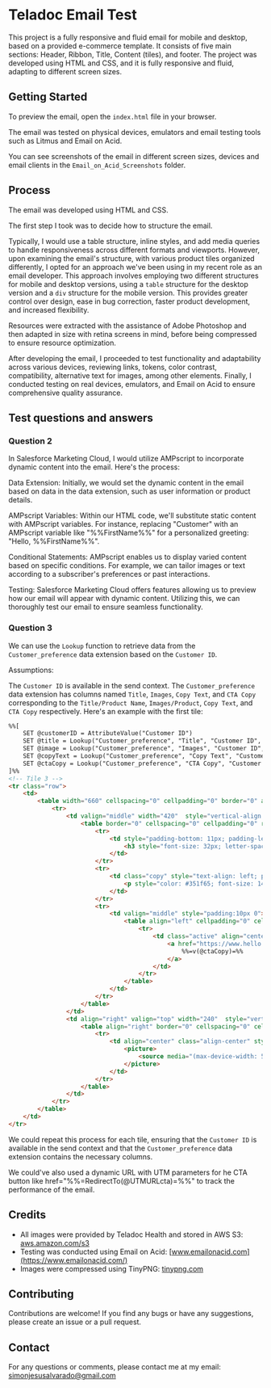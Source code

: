 # Teladoc Email Test

This project is a fully responsive and fluid email for mobile and desktop, based on a provided e-commerce template. It consists of five main sections: Header, Ribbon, Title, Content (tiles), and footer. The project was developed using HTML and CSS, and it is fully responsive and fluid, adapting to different screen sizes.

## Getting Started

To preview the email, open the `index.html` file in your browser.

The email was tested on physical devices, emulators and email testing tools such as Litmus and Email on Acid.

You can see screenshots of the email in different screen sizes, devices and email clients in the `Email_on_Acid_Screenshots` folder.

## Process

The email was developed using HTML and CSS.

The first step I took was to decide how to structure the email.

Typically, I would use a table structure, inline styles, and add media queries to handle responsiveness across different formats and viewports. However, upon examining the email's structure, with various product tiles organized differently, I opted for an approach we've been using in my recent role as an email developer. This approach involves employing two different structures for mobile and desktop versions, using a `table` structure for the desktop version and a `div` structure for the mobile version. This provides greater control over design, ease in bug correction, faster product development, and increased flexibility.

Resources were extracted with the assistance of Adobe Photoshop and then adapted in size with retina screens in mind, before being compressed to ensure resource optimization.

After developing the email, I proceeded to test functionality and adaptability across various devices, reviewing links, tokens, color contrast, compatibility, alternative text for images, among other elements. Finally, I conducted testing on real devices, emulators, and Email on Acid to ensure comprehensive quality assurance.

## Test questions and answers

### Question 2

In Salesforce Marketing Cloud, I would utilize AMPscript to incorporate dynamic content into the email. Here's the process:

Data Extension: Initially, we would set the dynamic content in the email based on data in the data extension, such as user information or product details.

AMPscript Variables: Within our HTML code, we'll substitute static content with AMPscript variables. For instance, replacing "Customer" with an AMPscript variable like "%%FirstName%%" for a personalized greeting: "Hello, %%FirstName%%".

Conditional Statements: AMPscript enables us to display varied content based on specific conditions. For example, we can tailor images or text according to a subscriber's preferences or past interactions.

Testing: Salesforce Marketing Cloud offers features allowing us to preview how our email will appear with dynamic content. Utilizing this, we can thoroughly test our email to ensure seamless functionality.

### Question 3

We can use the `Lookup` function to retrieve data from the `Customer_preference` data extension based on the `Customer ID`.

Assumptions:

The `Customer ID` is available in the send context.
The `Customer_preference` data extension has columns named `Title`, `Images`, `Copy Text`, and `CTA Copy` corresponding to the `Title/Product Name`, `Images/Product`, `Copy Text`, and `CTA Copy` respectively.
Here's an example with the first tile:

```html
%%[
    SET @customerID = AttributeValue("Customer ID")
    SET @title = Lookup("Customer_preference", "Title", "Customer ID", @customerID)
    SET @image = Lookup("Customer_preference", "Images", "Customer ID", @customerID)
    SET @copyText = Lookup("Customer_preference", "Copy Text", "Customer ID", @customerID)
    SET @ctaCopy = Lookup("Customer_preference", "CTA Copy", "Customer ID", @customerID)
]%%
<!-- Tile 3 -->
<tr class="row">
    <td>
        <table width="660" cellspacing="0" cellpadding="0" border="0" align="center" style="background-color: #ffffff; border-radius: 16px;" role="presentation">
            <tr>
                <td valign="middle" width="420"  style="vertical-align: middle;">
                    <table border="0" cellspacing="0" cellpadding="0" role="presentation" width="420" >
                        <tr>
                            <td style="padding-bottom: 11px; padding-left: 40px; text-align: left; line-height: normal;">
                                <h3 style="font-size: 32px; letter-spacing: 0px; line-height: 36px; color: #351f65; font-weight: 600;font-family: 'Times New Roman', Times, serif;">%%=v(@title)=%%</h3>
                            </td>
                        </tr>
                        <tr>
                            <td class="copy" style="text-align: left; padding: 0px 87px 20px 40px;">
                                <p style="color: #351f65; font-size: 14px; font-weight: 400; line-height: 20px;">%%=v(@copyText)=%%</p>
                            </td>
                        </tr>
                        <tr>
                            <td valign="middle" style="padding:10px 0"> 
                                <table align="left" cellpadding="0" cellspacing="0" border="0" role="presentation" style="font-family:Arial, Helvetica, sans-serif; font-size: 18px; line-height: 22px; margin: 0 auto; padding-left: 42px; width: 56%;">
                                    <tr>
                                        <td class="active" align="center" valign="middle" style="border-radius: 180px; background-color:#6240E8; mso-padding-alt: 10px 25px;">
                                            <a href="https://www.hello.com/" style="display:block; padding: 5px 25px; text-decoration: none; font-weight: 700; background-color:#6240E8; color: #FFFFFF;border-radius: 180px; width:100%; box-sizing: border-box;">
                                                %%=v(@ctaCopy)=%%
                                            </a>
                                        </td>
                                    </tr>
                                </table>
                            </td>
                        </tr>
                    </table>
                </td>
                <td align="right" valign="top" width="240"  style="vertical-align: top;">
                    <table align="right" border="0" cellspacing="0" cellpadding="0" role="presentation" width="240"  style="text-align: right;">
                        <tr>
                            <td align="center" class="align-center" style="text-align: center; vertical-align: middle; font-size: 0px; margin: 0px; line-height: 0;">
                                <picture>
                                    <source media="(max-device-width: 568px)" ><img height="250" src="%%=v(@image)=%%" width="170" border="0" class="align-center" style="display: block;padding-right: 20px;" alt=" ">
                                </picture>
                            </td>
                        </tr>
                    </table>
                </td>
            </tr>
        </table>
    </td>
</tr>
```

We could repeat this process for each tile, ensuring that the `Customer ID` is available in the send context and that the `Customer_preference` data extension contains the necessary columns.

We could've also used a dynamic URL with UTM parameters for he CTA button like href="%%=RedirectTo(@UTMURLcta)=%%" to track the performance of the email.

## Credits

- All images were provided by Teladoc Health and stored in AWS S3: [aws.amazon.com/s3](https://aws.amazon.com/s3/)
- Testing was conducted using Email on Acid: [www.emailonacid.com](https://www.emailonacid.com/)
- Images were compressed using TinyPNG: [tinypng.com](https://tinypng.com/)

## Contributing

Contributions are welcome! If you find any bugs or have any suggestions, please create an issue or a pull request.

## Contact

For any questions or comments, please contact me at my email: simonjesusalvarado@gmail.com